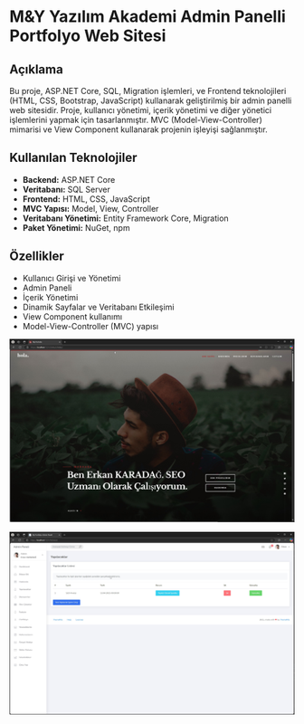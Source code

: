 # M&Y Yazılım Akademi Admin Panelli Portfolyo Web Sitesi

## Açıklama
Bu proje, ASP.NET Core, SQL, Migration işlemleri, ve Frontend teknolojileri (HTML, CSS, Bootstrap, JavaScript) kullanarak geliştirilmiş bir admin panelli web sitesidir. Proje, kullanıcı yönetimi, içerik yönetimi ve diğer yönetici işlemlerini yapmak için tasarlanmıştır. MVC (Model-View-Controller) mimarisi ve View Component kullanarak projenin işleyişi sağlanmıştır.

## Kullanılan Teknolojiler
- **Backend:** ASP.NET Core
- **Veritabanı:** SQL Server
- **Frontend:** HTML, CSS, JavaScript
- **MVC Yapısı:** Model, View, Controller
- **Veritabanı Yönetimi:** Entity Framework Core, Migration
- **Paket Yönetimi:** NuGet, npm

## Özellikler
- Kullanıcı Girişi ve Yönetimi
- Admin Paneli
- İçerik Yönetimi
- Dinamik Sayfalar ve Veritabanı Etkileşimi
- View Component kullanımı
- Model-View-Controller (MVC) yapısı

![WebSite](https://github.com/erkankaradag/MYYazilimFullStack/blob/master/MyPortfolio/WebSite.jpg?raw=true)

![Admin Panel](https://github.com/erkankaradag/MYYazilimFullStack/blob/master/MyPortfolio/Admin%20Panel.jpg?raw=true)
